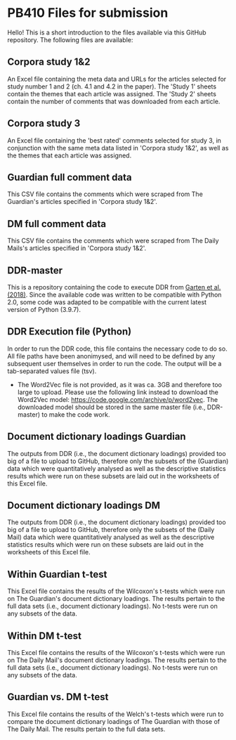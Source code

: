 # PB410 Files for submission

Hello! This is a short introduction to the files available via this GitHub repository. The following files are available: 

## Corpora study 1&2
An Excel file containing the meta data and URLs for the articles selected for study number 1 and 2 (ch. 4.1 and 4.2 in the paper). The 'Study 1' sheets contain the themes that each article was assigned. The 'Study 2' sheets contain the number of comments that was downloaded from each article. 

## Corpora study 3
An Excel file containing the 'best rated' comments selected for study 3, in conjunction with the same meta data listed in 'Corpora study 1&2', as well as the themes that each article was assigned. 

## Guardian full comment data
This CSV file contains the comments which were scraped from The Guardian's articles specified in 'Corpora study 1&2'. 

## DM full comment data
This CSV file contains the comments which were scraped from The Daily Mails's articles specified in 'Corpora study 1&2'. 

## DDR-master
This is a repository containing the code to execute DDR from [Garten et al. (2018)](https://link.springer.com/article/10.3758/s13428-017-0875-9). Since the available code was written to be compatible with Python 2.0, some code was adapted to be compatible with the current latest version of Python (3.9.7). 

## DDR Execution file (Python)
In order to run the DDR code, this file contains the necessary code to do so. All file paths have been anonimysed, and will need to be defined by any subsequent user themselves in order to run the code. The output will be a tab-separated values file (tsv). 

* The Word2Vec file is not provided, as it was ca. 3GB and therefore too large to upload. Please use the following link instead to download the Word2Vec model: https://code.google.com/archive/p/word2vec. The downloaded model should be stored in the same master file (i.e., DDR-master) to make the code work. 

## Document dictionary loadings Guardian
The outputs from DDR (i.e., the document dictionary loadings) provided too big of a file to upload to GitHub, therefore only the subsets of the (Guardian) data which were quantitatively analysed as well as the descriptive statistics results which were run on these subsets are laid out in the worksheets of this Excel file. 

## Document dictionary loadings DM
The outputs from DDR (i.e., the document dictionary loadings) provided too big of a file to upload to GitHub, therefore only the subsets of the (Daily Mail) data which were quantitatively analysed as well as the descriptive statistics results which were run on these subsets are laid out in the worksheets of this Excel file. 

## Within Guardian t-test
This Excel file contains the results of the Wilcoxon's t-tests which were run on The Guardian's document dictionary loadings. The results pertain to the full data sets (i.e., document dictionary loadings). No t-tests were run on any subsets of the data. 

## Within DM t-test
This Excel file contains the results of the Wilcoxon's t-tests which were run on The Daily Mail's document dictionary loadings. The results pertain to the full data sets (i.e., document dictionary loadings). No t-tests were run on any subsets of the data. 

## Guardian vs. DM t-test
This Excel file contains the results of the Welch's t-tests which were run to compare the document dictionary loadings of The Guardian with those of The Daily Mail. The results pertain to the full data sets. 
